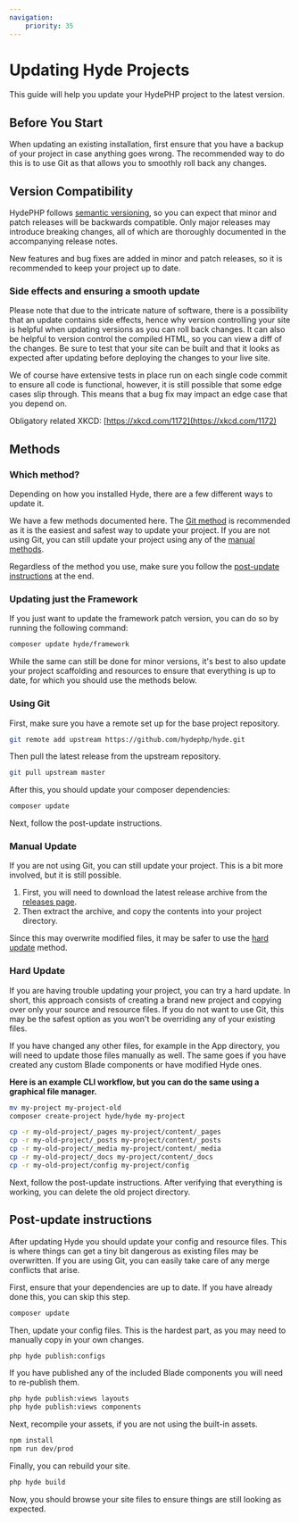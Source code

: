 ```yaml
---
navigation:
    priority: 35
---
```


# Updating Hyde Projects

This guide will help you update your HydePHP project to the latest version.


## Before You Start

When updating an existing installation, first ensure that you have a backup of your project in case anything goes wrong.
The recommended way to do this is to use Git as that allows you to smoothly roll back any changes.


## Version Compatibility

HydePHP follows [semantic versioning](https://semver.org/), so you can expect that minor and patch releases will be backwards compatible.
Only major releases may introduce breaking changes, all of which are thoroughly documented in the accompanying release notes.

New features and bug fixes are added in minor and patch releases, so it is recommended to keep your project up to date.

### Side effects and ensuring a smooth update

Please note that due to the intricate nature of software, there is a possibility that an update contains side effects,
hence why version controlling your site is helpful when updating versions as you can roll back changes. It can also
be helpful to version control the compiled HTML, so you can view a diff of the changes. Be sure to test that your site
can be built and that it looks as expected after updating before deploying the changes to your live site.

We of course have extensive tests in place run on each single code commit to ensure all code is functional, however,
it is still possible that some edge cases slip through. This means that a bug fix may impact an edge case that you depend on.

Obligatory related XKCD: [https://xkcd.com/1172](https://xkcd.com/1172)


## Methods

### Which method?

Depending on how you installed Hyde, there are a few different ways to update it.

We have a few methods documented here. The [Git method](#using-git) is recommended as it is the easiest and safest way to
update your project. If you are not using Git, you can still update your project using any of the [manual methods](#manual-update).

Regardless of the method you use, make sure you follow the [post-update instructions](#post-update-instructions) at the end.

### Updating just the Framework

If you just want to update the framework patch version, you can do so by running the following command:

```bash
composer update hyde/framework
```

While the same can still be done for minor versions, it's best to also update your project scaffolding and resources to
ensure that everything is up to date, for which you should use the methods below.

### Using Git

First, make sure you have a remote set up for the base project repository.

```bash
git remote add upstream https://github.com/hydephp/hyde.git
```

Then pull the latest release from the upstream repository.

```bash
git pull upstream master
```

After this, you should update your composer dependencies:

```bash
composer update
```

Next, follow the post-update instructions.

### Manual Update

If you are not using Git, you can still update your project. This is a bit more involved, but it is still possible.

1. First, you will need to download the latest release archive from the [releases page](https://github.com/hydephp/hyde/releases).
2. Then extract the archive, and copy the contents into your project directory.

Since this may overwrite modified files, it may be safer to use the [hard update](#hard-update) method.

### Hard Update

If you are having trouble updating your project, you can try a hard update. In short, this approach consists of creating
a brand new project and copying over only your source and resource files. If you do not want to use Git, this may be
the safest option as you won't be overriding any of your existing files.

If you have changed any other files, for example in the App directory, you will need to update those files manually as well.
The same goes if you have created any custom Blade components or have modified Hyde ones.

**Here is an example CLI workflow, but you can do the same using a graphical file manager.**

```bash
mv my-project my-project-old
composer create-project hyde/hyde my-project

cp -r my-old-project/_pages my-project/content/_pages
cp -r my-old-project/_posts my-project/content/_posts
cp -r my-old-project/_media my-project/content/_media
cp -r my-old-project/_docs my-project/content/_docs
cp -r my-old-project/config my-project/config
```

Next, follow the post-update instructions. After verifying that everything is working, you can delete the old project directory.


## Post-update instructions

After updating Hyde you should update your config and resource files. This is where things can get a tiny bit dangerous
as existing files may be overwritten. If you are using Git, you can easily take care of any merge conflicts that arise.

First, ensure that your dependencies are up to date. If you have already done this, you can skip this step.

```bash
composer update
```

Then, update your config files. This is the hardest part, as you may need to manually copy in your own changes.

```bash
php hyde publish:configs
```

If you have published any of the included Blade components you will need to re-publish them.

```bash
php hyde publish:views layouts
php hyde publish:views components
```

Next, recompile your assets, if you are not using the built-in assets.

```bash
npm install
npm run dev/prod
```

Finally, you can rebuild your site.

```bash
php hyde build
```

Now, you should browse your site files to ensure things are still looking as expected.

